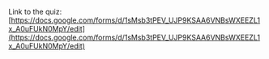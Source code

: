 Link to the quiz: [https://docs.google.com/forms/d/1sMsb3tPEV_UJP9KSAA6VNBsWXEEZL1x_A0uFUkN0MpY/edit](https://docs.google.com/forms/d/1sMsb3tPEV_UJP9KSAA6VNBsWXEEZL1x_A0uFUkN0MpY/edit)